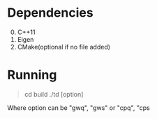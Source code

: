 # Dependencies
0. C++11
1. Eigen
2. CMake(optional if no file added)

# Running
> cd build
> ./td [option]

Where option can be "gwq", "gws" or "cpq", "cps
